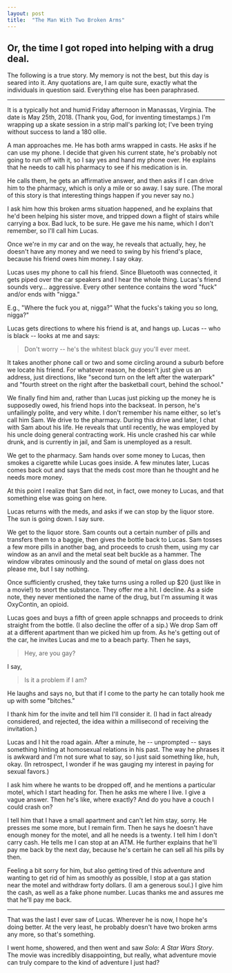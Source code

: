 ```yaml
---
layout: post
title:  "The Man With Two Broken Arms"
---
```


## Or, the time I got roped into helping with a drug deal.

The following is a true story. My memory is not the best, but this day is seared into it. Any quotations are, I am quite sure, exactly what the individuals in question said. Everything else has been paraphrased.

----------

It is a typically hot and humid Friday afternoon in Manassas, Virginia. The date is May 25th, 2018. (Thank you, God, for inventing timestamps.) I'm wrapping up a skate session in a strip mall's parking lot; I've been trying without success to land a 180 ollie. 

A man approaches me. He has both arms wrapped in casts. He asks if he can use my phone. I decide that given his current state, he's probably not going to run off with it, so I say yes and hand my phone over. He explains that he needs to call his pharmacy to see if his medication is in. 

He calls them, he gets an affirmative answer, and then asks if I can drive him to the pharmacy, which is only a mile or so away. I say sure. (The moral of this story is that interesting things happen if you never say no.) 

I ask him how this broken arms situation happened, and he explains that he'd been helping his sister move, and tripped down a flight of stairs while carrying a box. Bad luck, to be sure. He gave me his name, which I don't remember, so I'll call him Lucas. 

Once we're in my car and on the way, he reveals that actually, hey, he doesn't have any money and we need to swing by his friend's place, because his friend owes him money. I say okay.

Lucas uses my phone to call his friend. Since Bluetooth was connected, it gets piped over the car speakers and I hear the whole thing. Lucas's friend sounds very… aggressive. Every other sentence contains the word "fuck" and/or ends with "nigga."

E.g., "Where the fuck you at, nigga?" What the fucks's taking you so long, nigga?"

Lucas gets directions to where his friend is at, and hangs up. Lucas -- who is black -- looks at me and says:

> Don't worry -- he's the whitest black guy you'll ever meet.

It takes another phone call or two and some circling around a suburb before we locate his friend. For whatever reason, he doesn't just give us an address, just directions, like "second turn on the left after the waterpark" and "fourth street on the right after the basketball court, behind the school."

We finally find him and, rather than Lucas just picking up the money he is supposedly owed, his friend hops into the backseat. In person, he's unfailingly polite, and very white. I don't remember his name either, so let's call him Sam. We drive to the pharmacy. During this drive and later, I chat with Sam about his life. He reveals that until recently, he was employed by his uncle doing general contracting work. His uncle crashed his car while drunk, and is currently in jail, and Sam is unemployed as a result.

We get to the pharmacy. Sam hands over some money to Lucas, then smokes a cigarette while Lucas goes inside. A few minutes later, Lucas comes back out and says that the meds cost more than he thought and he needs more money.

At this point I realize that Sam did not, in fact, owe money to Lucas, and that something else was going on here.

Lucas returns with the meds, and asks if we can stop by the liquor store. The sun is going down. I say sure. 

We get to the liquor store. Sam counts out a certain number of pills and transfers them to a baggie, then gives the bottle back to Lucas. Sam tosses a few more pills in another bag, and proceeds to crush them, using my car window as an anvil and the metal seat belt buckle as a hammer. The window vibrates ominously and the sound of metal on glass does not please me, but I say nothing. 

Once sufficiently crushed, they take turns using a rolled up $20 (just like in a movie!) to snort the substance. They offer me a hit. I decline. As a side note, they never mentioned the name of the drug, but I'm assuming it was OxyContin, an opioid. 

Lucas goes and buys a fifth of green apple schnapps and proceeds to drink straight from the bottle. (I also decline the offer of a sip.) We drop Sam off at a different apartment than we picked him up from. As he's getting out of the car, he invites Lucas and me to a beach party. Then he says,

> Hey, are you gay?

I say, 

> Is it a problem if I am?

He laughs and says no, but that if I come to the party he can totally hook me up with some "bitches."

I thank him for the invite and tell him I'll consider it. (I had in fact already considered, and rejected, the idea within a millisecond of receiving the invitation.)

Lucas and I hit the road again. After a minute, he -- unprompted -- says something hinting at homosexual relations in his past. The way he phrases it is awkward and I'm not sure what to say, so I just said something like, huh, okay. (In retrospect, I wonder if he was gauging my interest in paying for sexual favors.)

I ask him where he wants to be dropped off, and he mentions a particular motel, which I start heading for. Then he asks me where I live. I give a vague answer. Then he's like, where exactly? And do you have a couch I could crash on?

I tell him that I have a small apartment and can't let him stay, sorry. He presses me some more, but I remain firm. Then he says he doesn't have enough money for the motel, and all he needs is a twenty. I tell him I don't carry cash. He tells me I can stop at an ATM. He further explains that he'll pay me back by the next day, because he's certain he can sell all his pills by then.

Feeling a bit sorry for him, but also getting tired of this adventure and wanting to get rid of him as smoothly as possible, I stop at a gas station near the motel and withdraw forty dollars. (I am a generous soul.) I give him the cash, as well as a fake phone number. Lucas thanks me and assures me that he'll pay me back.

---------

That was the last I ever saw of Lucas. Wherever he is now, I hope he's doing better. At the very least, he probably doesn't have two broken arms any more, so that's something.

I went home, showered, and then went and saw *Solo: A Star Wars Story*. The movie was incredibly disappointing, but really, what adventure movie can truly compare to the kind of adventure I just had?
